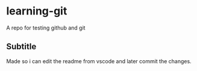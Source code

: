 # learning-git
A repo for testing github and git


## Subtitle

Made so i can edit the readme from vscode and later commit the changes.